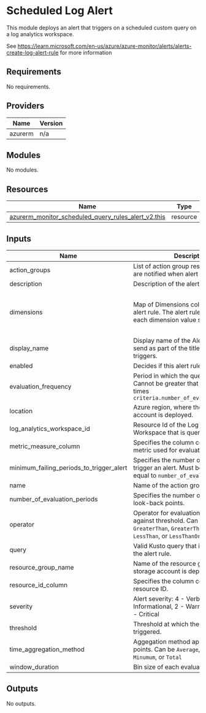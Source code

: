 # Scheduled Log Alert

This module deploys an alert that triggers on a scheduled custom query on a
log analytics workspace.

See
https://learn.microsoft.com/en-us/azure/azure-monitor/alerts/alerts-create-log-alert-rule
for more information

## Requirements

No requirements.

## Providers

| Name | Version |
|------|---------|
| azurerm | n/a |

## Modules

No modules.

## Resources

| Name | Type |
|------|------|
| [azurerm_monitor_scheduled_query_rules_alert_v2.this](https://registry.terraform.io/providers/hashicorp/azurerm/latest/docs/resources/monitor_scheduled_query_rules_alert_v2) | resource |

## Inputs

| Name | Description | Type | Required |
|------|-------------|------|:--------:|
| action\_groups | List of action group resource Ids that are notified when alert is triggered. | `set(string)` | yes |
| description | Description of the alert rule. | `string` | yes |
| dimensions | Map of Dimensions columns to split the alert rule. The alert rule is evaluated for each dimension value separately. | <pre>map(object({<br>    name     = string<br>    operator = string<br>    values   = string<br>  }))</pre> | no |
| display\_name | Display name of the Alert rule. Will be send as part of the title when the alert triggers. | `string` | yes |
| enabled | Decides if this alert rule is active. | `bool` | no |
| evaluation\_frequency | Period in which the query is evaluated. Cannot be greater that `window_duration` times `criteria.number_of_evaluation_periods` | `string` | yes |
| location | Azure region, where the storage account is deployed. | `string` | yes |
| log\_analytics\_workspace\_id | Resource Id of the Log Analytics Workspace that is queried for the alert. | `string` | yes |
| metric\_measure\_column | Specifies the column containing the metric used for evaluation. | `string` | no |
| minimum\_failing\_periods\_to\_trigger\_alert | Specifies the number of violations to trigger an alert. Must be smaller or equal to `number_of_evaluation_periods` | `number` | no |
| name | Name of the action group | `string` | yes |
| number\_of\_evaluation\_periods | Specifies the number of aggregated look-back points. | `number` | no |
| operator | Operator for evaluation of data points against threshold. Can be `Equal`, `GreaterThan`, `GreaterThanOrEqual`, `LessThan`, or `LessThanOrEqual` | `string` | yes |
| query | Valid Kusto query that is evaluated by the alert rule. | `string` | yes |
| resource\_group\_name | Name of the resource group, where the storage account is deployed. | `string` | yes |
| resource\_id\_column | Specifies the column containing the resource ID. | `string` | no |
| severity | Alert severity: 4 - Verbose, 3 - Informational, 2 - Warning, 1 - Error, 0 - Critical | `number` | yes |
| threshold | Threshold at which the alert is triggered. | `number` | yes |
| time\_aggregation\_method | Aggegation method applied to the data points. Can be `Average`, `Count`, `Maximum`, `Minumum`, or `Total` | `string` | yes |
| window\_duration | Bin size of each evaluation period. | `string` | yes |

## Outputs

No outputs.
